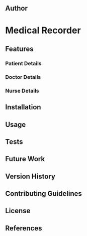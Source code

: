 ## Author

# Medical Recorder

## Features

### Patient Details
    
### Doctor Details
   
### Nurse Details

## Installation

## Usage

## Tests

## Future Work

## Version History

## Contributing Guidelines

## License

## References
